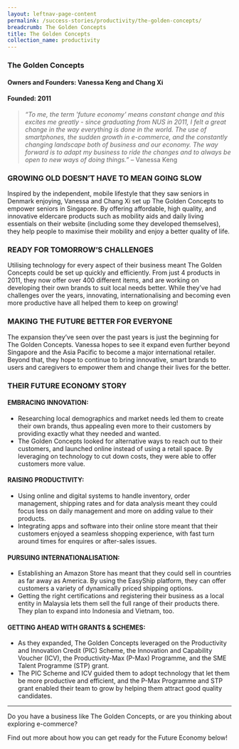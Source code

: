 ```yaml
---
layout: leftnav-page-content
permalink: /success-stories/productivity/the-golden-concepts/
breadcrumb: The Golden Concepts
title: The Golden Concepts
collection_name: productivity
---
```


### **The Golden Concepts**
<h4 class="no-margin-top">Owners and Founders: Vanessa Keng and Chang Xi</h4>
<h4 class="no-margin-top">Founded: 2011</h4>

<blockquote>
  <i>“To me, the term 'future economy' means constant change and this excites me greatly - since graduating from NUS in 2011, I felt a great change in the way everything is done in the world. The use of smartphones, the sudden growth in e-commerce, and the constantly changing landscape both of business and our economy. The way forward is to adapt my business to ride the changes and to always be open to new ways of doing things.”</i> – Vanessa Keng
</blockquote>

### **GROWING OLD DOESN’T HAVE TO MEAN GOING SLOW**

Inspired by the independent, mobile lifestyle that they saw seniors in Denmark enjoying, Vanessa and Chang Xi set up The Golden Concepts to empower seniors in Singapore. By offering affordable, high quality, and innovative eldercare products such as mobility aids and daily living essentials on their website (including some they developed themselves), they help people to maximise their mobility and enjoy a better quality of life.

### **READY FOR TOMORROW’S CHALLENGES**

Utilising technology for every aspect of their business meant The Golden Concepts could be set up quickly and efficiently. From just 4 products in 2011, they now offer over 400 different items, and are working on developing their own brands to suit local needs better. While they’ve had challenges over the years, innovating, internationalising and becoming even more productive have all helped them to keep on growing!

### **MAKING THE FUTURE BETTER FOR EVERYONE**

The expansion they’ve seen over the past years is just the beginning for The Golden Concepts. Vanessa hopes to see it expand even further beyond Singapore and the Asia Pacific to become a major international retailer. Beyond that, they hope to continue to bring innovative, smart brands to users and caregivers to empower them and change their lives for the better. 

### **THEIR FUTURE ECONOMY STORY**

#### **EMBRACING INNOVATION:**
* Researching local demographics and market needs led them to create their own brands, thus appealing even more to their customers by providing exactly what they needed and wanted.
* The Golden Concepts looked for alternative ways to reach out to their customers, and launched online instead of using a retail space. By leveraging on technology to cut down costs, they were able to offer customers more value.

#### **RAISING PRODUCTIVITY:**
* Using online and digital systems to handle inventory, order management, shipping rates and for data analysis meant they could focus less on daily management and more on adding value to their products.  
* Integrating apps and software into their online store meant that their customers enjoyed a seamless shopping experience, with fast turn around times for enquires or after-sales issues.

#### **PURSUING INTERNATIONALISATION:**
* Establishing an Amazon Store has meant that they could sell in countries as far away as America. By using the EasyShip platform, they can offer customers a variety of dynamically priced shipping options.
* Getting the right certifications and registering their business as a local entity in Malaysia lets them sell the full range of their products there. They plan to expand into Indonesia and Vietnam, too.

#### **GETTING AHEAD WITH GRANTS & SCHEMES:**
* As they expanded, The Golden Concepts leveraged on the Productivity and Innovation Credit (PIC) Scheme, the Innovation and Capability Voucher (ICV), the Productivity-Max (P-Max) Programme, and the SME Talent Programme (STP) grant.
* The PIC Scheme and ICV guided them to adopt technology that let them be more productive and efficient, and the P-Max Programme and STP grant enabled their team to grow by helping them attract good quality candidates.

---

Do you have a business like The Golden Concepts, or are you thinking about exploring e-commerce?

Find out more about how you can get ready for the Future Economy below!  
